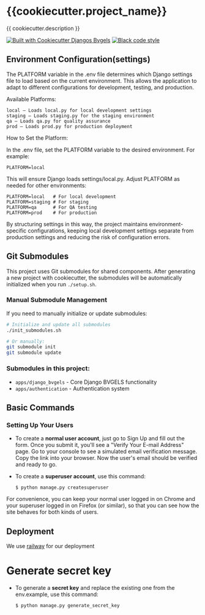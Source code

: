 # {{cookiecutter.project_name}}

{{ cookiecutter.description }}

[![Built with Cookiecutter Djangos Bvgels](https://img.shields.io/badge/built%20with-Cookiecutter%20Django%20Bvgels-ff69b4.svg?logo=cookiecutter)](https://github.com/Xednom/cookiecutter-django-bvgels)
[![Black code style](https://img.shields.io/badge/code%20style-black-000000.svg)](https://github.com/ambv/black)

## Environment Configuration(settings)

The PLATFORM variable in the .env file determines which Django settings file to load based on the current environment. This allows the application to adapt to different configurations for development, testing, and production.

Available Platforms:

    local – Loads local.py for local development settings
    staging – Loads staging.py for the staging environment
    qa – Loads qa.py for quality assurance
    prod – Loads prod.py for production deployment

How to Set the Platform:

In the .env file, set the PLATFORM variable to the desired environment. For example:

`PLATFORM=local`

This will ensure Django loads settings/local.py. Adjust PLATFORM as needed for other environments:

```
PLATFORM=local   # For local development
PLATFORM=staging # For staging 
PLATFORM=qa      # For QA testing
PLATFORM=prod    # For production
```

By structuring settings in this way, the project maintains environment-specific configurations, keeping local development settings separate from production settings and reducing the risk of configuration errors.

## Git Submodules

This project uses Git submodules for shared components. After generating a new project with cookiecutter, the submodules will be automatically initialized when you run `./setup.sh`.

### Manual Submodule Management

If you need to manually initialize or update submodules:

```bash
# Initialize and update all submodules
./init_submodules.sh

# Or manually:
git submodule init
git submodule update
```

### Submodules in this project:
- `apps/django_bvgels` - Core Django BVGELS functionality
- `apps/authentication` - Authentication system

## Basic Commands

### Setting Up Your Users

- To create a **normal user account**, just go to Sign Up and fill out the form. Once you submit it, you'll see a "Verify Your E-mail Address" page. Go to your console to see a simulated email verification message. Copy the link into your browser. Now the user's email should be verified and ready to go.

- To create a **superuser account**, use this command:

      $ python manage.py createsuperuser

For convenience, you can keep your normal user logged in on Chrome and your superuser logged in on Firefox (or similar), so that you can see how the site behaves for both kinds of users.

## Deployment

We use [railway](https://railway.app/) for our deployment

# Generate secret key

- To generate a **secret key** and replace the existing one from the env.example, use this command:

      $ python manage.py generate_secret_key